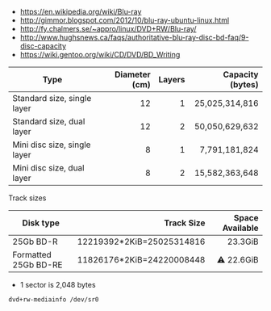 * https://en.wikipedia.org/wiki/Blu-ray
* http://gimmor.blogspot.com/2012/10/blu-ray-ubuntu-linux.html
* http://fy.chalmers.se/~appro/linux/DVD+RW/Blu-ray/
* http://www.hughsnews.ca/faqs/authoritative-blu-ray-disc-bd-faq/9-disc-capacity
* https://wiki.gentoo.org/wiki/CD/DVD/BD_Writing

| Type                         | Diameter (cm) | Layers |	Capacity (bytes)  |
| ---------------------------- | ------------: | -----: | ----------------: |
| Standard size, single layer  | 12            | 1      | 25,025,314,816    |
| Standard size, dual layer	   | 12            | 2      | 50,050,629,632    |
| Mini disc size, single layer | 8             | 1      | 7,791,181,824     |
| Mini disc size, dual layer   | 8             | 2      | 15,582,363,648    |

Track sizes

| Disk type            |                Track Size |   Space Available|
|----------------------|--------------------------:|-----------------:|
| 25Gb BD-R            | 12219392*2KiB=25025314816 |          23.3GiB |
| Formatted 25Gb BD-RE | 11826176*2KiB=24220008448 |:warning: 22.6GiB |
* 1 sector is 2,048 bytes

```shell
dvd+rw-mediainfo /dev/sr0
```
